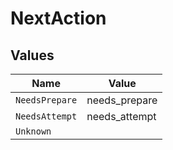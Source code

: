 # NextAction


## Values

| Name           | Value          |
| -------------- | -------------- |
| `NeedsPrepare` | needs_prepare  |
| `NeedsAttempt` | needs_attempt  |
| `Unknown`      |                |